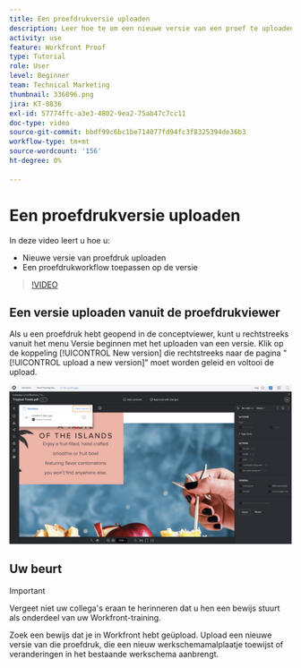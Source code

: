 ```yaml
---
title: Een proefdrukversie uploaden
description: Leer hoe te om een nieuwe versie van een proef te uploaden en een het proefdrukken werkschema op de versie in  [!DNL  Workfront] toe te passen.
activity: use
feature: Workfront Proof
type: Tutorial
role: User
level: Beginner
team: Technical Marketing
thumbnail: 336096.png
jira: KT-8836
exl-id: 57774ffc-a3e3-4802-9ea2-75ab47c7cc11
doc-type: video
source-git-commit: bbdf99c6bc1be714077fd94fc3f8325394de36b3
workflow-type: tm+mt
source-wordcount: '156'
ht-degree: 0%

---
```


# Een proefdrukversie uploaden

In deze video leert u hoe u:

* Nieuwe versie van proefdruk uploaden
* Een proefdrukworkflow toepassen op de versie

>[!VIDEO](https://video.tv.adobe.com/v/336096/?quality=12&learn=on&enablevpops=1)

## Een versie uploaden vanuit de proefdrukviewer

Als u een proefdruk hebt geopend in de conceptviewer, kunt u rechtstreeks vanuit het menu Versie beginnen met het uploaden van een versie. Klik op de koppeling [!UICONTROL New version] die rechtstreeks naar de pagina &quot;[!UICONTROL upload a new version]&quot; moet worden geleid en voltooi de upload.

![ een beeld van de het proeven kijker met het versiemenu in de upper-left hoek en [!UICONTROL New version] benadrukte verbinding werd uitgebreid.](assets/upload-version-from-viewer.png)

## Uw beurt

>[!IMPORTANT]
>
>Vergeet niet uw collega&#39;s eraan te herinneren dat u hen een bewijs stuurt als onderdeel van uw Workfront-training.

Zoek een bewijs dat je in Workfront hebt geüpload. Upload een nieuwe versie van die proefdruk, die een nieuw werkschemamalplaatje toewijst of veranderingen in het bestaande werkschema aanbrengt.

<!--
### Learn more 
* Create a new version of a proof
-->
